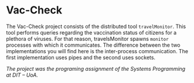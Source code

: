 # Vac-Check

The Vac-Check project consists of the distributed tool `travelMonitor`. This tool performs queries regarding the vaccination status of citizens for a plethora of viruses. For that reason, travelsMonitor spawns `monitor` processes with which it communicates. The difference between the two implementations you will find here is the inter-process communication. The first implementation uses pipes and the second uses sockets. 

*The project was the programing assignment of the Systems Programming at DIT – UoA.*
